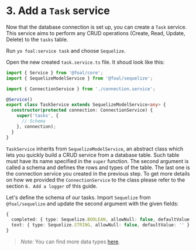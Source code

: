 # 3. Add a `Task` service

Now that the database connection is set up, you can create a `Task` service. This service aims to perform any CRUD operations (Create, Read, Update, Delete) to the `tasks` table.

Run `yo foal:service task` and choose `Sequelize`.

Open the new created `task.service.ts` file. It shoud look like this:

```typescript
import { Service } from '@foal/core';
import { SequelizeModelService } from '@foal/sequelize';

import { ConnectionService } from './connection.service';

@Service()
export class TaskService extends SequelizeModelService<any> {
  constructor(protected connection: ConnectionService) {
    super('tasks', {
      // Schema
    }, connection);
  }
}

```

`TaskService` inherits from `SequelizeModelService`, an abstract class which lets you quickly build a CRUD service from a database table. Such table must have its name specified in the `super` function. The second argument is called a schema and defines the rows and types of the table. The last one is the connection service you created in the previous step. To get more details on how we provided the `ConnectionService` to the class please refer to the section `6. Add a logger` of this guide.

Let's define the schema of our tasks. Import `Sequelize` from `@foal/sequelize` and update the second argument with the given fields:

```typescript
{
  completed: { type: Sequelize.BOOLEAN, allowNull: false, defaultValue: false },
  text: { type: Sequelize.STRING, allowNull: false, defaultValue: '' }
}
```

> *Note:* You can find more data types [here](http://docs.sequelizejs.com/manual/tutorial/models-definition.html).